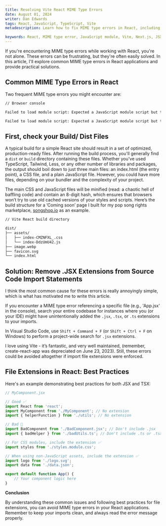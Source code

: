 ```yaml
---
title: Resolving Vite React MIME Type Errors
date: August 01, 2024
writer: Dan Edwards
tags: React, JavaScript, TypeScript, Vite
metadescription: Learn how to fix MIME type errors in React, including the "not executable", "application/octet-stream", and "text/html" issues. Discover common causes and quick solutions.

keywords: React, MIME type error, JavaScript module, Vite, Next.js, JSX, TSX, file extensions, text/html, application/octet-stream, not executable
---
```


If you're encountering MIME type errors while working with React, you're not alone. These errors can be frustrating, but they're often easily solved. In this article, I'll explore common MIME type errors in React applications and provide practical solutions.

## Common MIME Type Errors in React

Two frequent MIME type errors you might encounter are:

```txt
// Browser console

Failed to load module script: Expected a JavaScript module script but the server responded with a MIME type of "application/octet-stream". Strict MIME type checking is enforced for module scripts per HTML spec.

Failed to load module script: Expected a JavaScript module script but the server responded with a MIME type of "text/html". Strict MIME type checking is enforced for module scripts per HTML spec.
```

## First, check your Build/ Dist Files

A typical build for a simple React site should result in a set of optimized, production-ready files. After running the build process, you'll generally find a `dist` or `build` directory containing these files. Whether you’ve used TypeScript, Tailwind, Less, or any other number of libraries and packages, the output should boil down to just three main files: an index.html (the entry point), a CSS file, and a plain JavaScript file. However, you could have more files, depending on your bundler and the complexity of your project.

The main CSS and JavaScript files will be minified (read: a chaotic hell of baffling code) and contain an 8-digit hash, which ensures that browsers won’t try to use old cached versions of your styles and scripts. Here’s the build structure for a ’Coming soon’ page I built for my pop song rights marketplace, [songshop.io](http://songshop.io) as an example.

```txt
// Vite React build directory

dist/
├── assets/
│   ├── index-CMZNFXL_.css
│   └── index-DdzUmU42.js
├── image.webp
├── favicon.svg
└── index.html
```

## Solution: Remove .JSX Extensions from Source Code Import Statements

I think the most common cause for these errors is really annoyingly simple, which is what has motivated me to write this article.

If you encounter a MIME type error referencing a specific file (e.g., 'App.jsx' in the console), search your entire codebase for instances where you (or your IDE) might have unintentionally added the `.jsx`, `.tsx`, or `.ts` extensions to your imports.

In Visual Studio Code, use `Shift + Command + F` (or `Shift + Ctrl + F` on Windows) to perform a project-wide search for `.jsx` extensions.

I love using Vite - it’s fantastic, and very well maintained, (remember, create-react-app was depreciated on June 23, 2023). Still, these errors could be avoided altogether if import file extensions were enforced.

## File Extensions in React: Best Practices

Here's an example demonstrating best practices for both JSX and TSX:

```jsx
// MyComponent.jsx

// Good ✅
import React from 'react';
import MyComponent from './MyComponent'; // No extension
import { helperFunction } from './utils'; // No extension

// Bad 🚫
import BadComponent from './BadComponent.jsx'; // Don't include .jsx
import { badHelper } from './badUtils.ts'; // Don't include .ts or .tsx

// For CSS modules, include the extension ✅
import styles from './styles.module.css';

// When using non-JavaScript assets, include the extension ✅
import logo from './logo.svg';
import data from './data.json';

export default function App() {
	// Your component logic here
}
```

**Conclusion**

By understanding these common issues and following best practices for file extensions, you can avoid MIME type errors in your React applications. Remember to keep your imports clean, and always read the error message properly.
